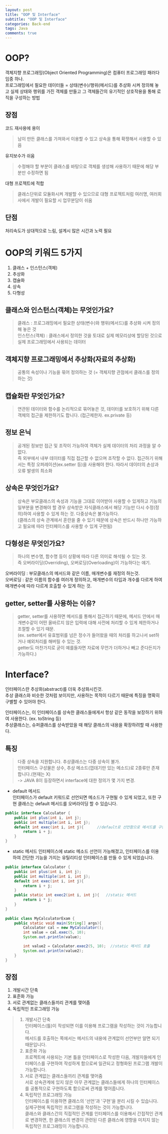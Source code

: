 ```yaml
---
layout: post
title: "OOP 및 Interface"
subtitle: "OOP 및 Interface"
categories: Back-end
tags: Java
comments: true
---
```


# OOP?
객체지향 프로그래밍(Object Oriented Programming)은 컴퓨터 프로그래밍 패러다임중 하나.      
프로그래밍에서 필요한 데이터들 = 상태(변수)/행위(메서드)를 추상화 시켜 정의해 놓고 실제 상태와 행위를 가진 객체를 만들고 그 객체들간의 유기적인 상호작용을 통해 로직을 구성하는 방법

## 장점
코드 재사용에 용이
> 남이 만든 클래스를 가져와서 이용할 수 있고 상속을 통해 확쟁해서 사용할 수 있음

유지보수가 쉬움
> 수정해야 할 부분이 클래스를 바탕으로 객체를 생성해 사용하기 때문에 해당 부분만 수정하면 됨

대형 프로젝트에 적합
> 클래스단위로 모듈화시켜  개발할 수 있으므로 대형 프로젝트처럼 여러명, 여러회사에서 개발이 필요할 시 업무분담이 쉬움

## 단점
처리속도가 상대적으로 느림, 설계시 많은 시간과 노력 필요



# OOP의 키워드 5가지
1. 클래스 + 인스턴스(객체)
2. 추상화
3. 캡슐화
4. 상속
5. 다형성

## 클래스와 인스턴스(객체)는 무엇인가요?
> 클래스 : 프로그래밍에서 필요한 상태(변수)와 행위(메서드)를 추상화 시켜 정의해 놓은 것    
인스턴스(객체) : 클래스에서 정의한 것을 토대로 실제 메모리상에 할당된 것으로 실제 프로그래밍에서 사용되는 데이터

## 객체지향 프로그래밍에서 추상화(자료의 추상화)
> 공통의 속성이나 기능을 묶어 정의하는 것
(= 객체지향 관점에서 클래스를 정의하는 것)

## 캡슐화란 무엇인가요?
> 연관된 데이터와 함수를 논리적으로 묶어놓은 것, 데이터를 보호하기 위해 다른 객체의 접근을 제한하기도 합니다.
(접근제한자. ex.private 등)

## 정보 은닉
> 공개된 정보만 접근 및 조작이 가능하여 객체가 실제 데이터의 처리 과정을 알 수 없다.  
즉 외부에서 내부 데이터를 직접 접근할 수 없으며 조작할 수 없다. 접근하기 위해서는 특정 오퍼레이션(ex.setter 등)을 사용해야 한다.
따라서 데이터의 손상과 오류 발생의 최소화

## 상속은 무엇인가요?
> 상속은 부모클래스의 속성과 기능을 그대로 이어받아 사용할 수 있게하고 기능의 일부분을 변경해야 할 경우 상속받은 자식클래스에서 해당 기능만 다시 수정(정의)하여 사용할 수 있게 하는 것.
다중상속은 불가능하다.   
(클래스의 상속 관계에서 혼란을 줄 수 있기 때문에 상속은 반드시 하나만 가능하고 필요에 따라 인터페이스를 사용할 수 있게 구현됨)

## 다형성은 무엇인가요?
> 하나의 변수명, 함수명 등이 상황에 따라 다른 의미로 해석될 수 있는 것.   
즉 오버라이딩(Overriding), 오버로딩(Overloading)이 가능하다는 얘기.

오버라이딩 : 부모클래스의 메서드와 같은 이름, 매개변수를 재정의 하는것.   
오버로딩 : 같은 이름의 함수를 여러개 정의하고, 매개변수의 타입과 개수를 다르게 하여 매개변수에 따라 다르게 호출할 수 있게 하는 것.

## getter, setter를 사용하는 이유?
> getter, setter를 사용하면 메서드를 통해서 접근하기 때문에, 메서드 안에서 매개변수같이 어떤 올바르지 않은 입력에 대해 사전에 처리할 수 있게 제한하거나 조절할 수 있기 때문.   
(ex. setter에서 유효범위를 넘은 정수가 들어왔을 때의 처리를 하고나서 set하거나 예외처리를 해버릴 수 있는 것.   
getter도 마찬가지로 굳이 예를들자면 자료에 무언가 더하거나 빼고 준다든지가 가능하다.)



# Interface?
인터페이스란 추상화(abstract)를 더욱 추상화시킨것.   
추상 클래스와 비슷한 것처럼 보이지만, 사용하는 목적이 다르기 때문에 특징을 명확히 구별할 수 있어야 한다.  

인터페이스는, 이 인터페이스를 상속한 클래스들에게서 항상 같은 동작을 보장하기 위하여 사용한다. (ex. toString 등)   
추상클래스는, 슈퍼클래스를 상속받았을 때 해당 클래스의 내용을 확장하려할 때 사용한다.   

## 특징
> 다중 상속을 지원합니다. 추상클래스는 다중 상속이 불가.   
인터페이스 구성물은 상수, 추상 메소드(껍데기만 있는 메소드)로 2종류만 존재합니다.(현재는 X)   
-> JAVA 8이 등장하면서 interface에 대한 정의가 몇 가지 변경.   
- default 메서드   
인터페이스가 default 키워드로 선언되면 메소드가 구현될 수 있게 되었고, 또한 구현 클래스는 default 메서드를 오버라이딩 할 수 있습니다.
``` java
public interface Calculator {
    public int plus(int i, int j);
    public int multiple(int i, int j);
    default int exec(int i, int j){      //default로 선언함으로 메서드를 구현할 수 있다.
        return i + j;
    }
}
```
- static 메서드
인터페이스에 static 메소드 선언이 가능해졌고, 인터페이스를 이용하여 간단한 기능을 가지는 유틸리티성 인터페이스를 만들 수 있게 되었습니다.

``` java
public interface Calculator {
    public int plus(int i, int j);
    public int multiple(int i, int j);
    default int exec(int i, int j){
        return i + j;
    }
    public static int exec2(int i, int j){   //static 메서드 
        return i * j;
    }
}
 
public class MyCalculatorExam {
    public static void main(String[] args){
        Calculator cal = new MyCalculator();
        int value = cal.exec(5, 10);
        System.out.println(value);

        int value2 = Calculator.exec2(5, 10);  //static 메서드 호출 
        System.out.println(value2);
    }
}
```
## 장점
1. 개발시간 단축  
2. 표준화 가능  
3. 서로 관계없는 클래스들끼리 관계를 맺어줌  
4. 독립적인 프로그래밍 가능  

> 1. 개발시간 단축   
인터페이스(틀)이 작성되면 이를 이용해 프로그램을 작성하는 것이 가능합니다.  
메서드를 호출하는 쪽에서는 메서드의 내용에 관계없이 선언부만 알면 되기 때문입니다.  
> 2. 표준화 가능  
프로젝트에 사용되는 기본 틀을 인터페이스로 작성한 다음, 개발자들에게 인터페이스를 구현하여 작성하게 함으로써 일관되고 정형화된 프로그램 개발이 가능합니다.  
> 3. 서로 관계없는 클래스들끼리 관계를 맺어줌  
서로 상속관계에 있지 않은 아무 관계없는 클래스들에게 하나의 인터페이스를 공통적으로 구현하도록 함으로써 관계를 맺어줍니다. 
> 4. 독립적인 프로그래밍 가능   
인터페이스를 이용하면 클래스의 '선언'과 '구현'을 분리 시킬 수 있습니다.  
실제구현에 독립적인 프로그램을 작성하는 것이 가능합니다.   
클래스와 클래스간의 직접적인 관계를 인터페이스를 이용해서 간접적인 관계로 변경하면, 한 클래스의 변경이 관련된 다른 클래스에 영향을 미치지 않는 독립적인 프로그래밍이 가능합니다.   

